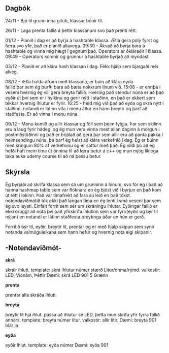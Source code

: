 **Dagbók**
------------------------------------


24/11 - Bjó til grunn inna gitub, klassar búnir til.

26/11 - Laga prenta fallið á þéttir klassanum svo það prenti rétt.

01/12 - Planið í dag er að byrja á hashtable klassa. Ætla gera poly fyrst og færa svo yfir, það er planið allavega.
    09:30 - Ákvað að byrja bara á hashtable og vinna mig hægt í gegnum það. Operators er ókláraðir í klassa.
    09:49 - Operators komnir og grunnur á hashtable byrjað að myndast

03/12 - Planið er að klára hash klassan í dag. Fékk hjálp sem bjargaði mér alveg.

08/12 - Ætla halda áfram með klassana, er búin að klára eyda       
    fallid þar sem ég þurfti bara að bæta nokkrum línum við.
    15:08 - er ennþá í veseni hvernig ég vill gera breyta fallið.
    Hvernig það stendur núna er að það eyðir út því sem er í hylkinu og gerir nýtt í staðinn, en það er ekkert sem tékkar hvernig íhlutur er fyrir.
    16:25 - held mig við það að eyða og skrá nýtt í staðinn. notandi er látinn vita í menu áður en hann breytir og þarf að staðfesta. Er að vinna í menu núna.

09/12 - Menu komið og allir klassar og föll sem þeim fylgja.
    Þar sem skilinn eru á laug fyrir hádegi og ég mun vera vinna mest allan daginn á morgun í póstmiðstöðinni og það er brjálað að gera þar sem allir eru að panta pakka í heimsendingu núna, þá þarf ég helst að klára verkefnið í dag.
    Ég er búinn með kringum 80% af verkefninu og er sáttur með það. Ég vildi þó að ég hefði haft meiri tíma út önnina til að læra betur á c++ og mun mjög líklega taka auka udemy course til að ná þessu betur.


**Skýrsla**
------------------------------------


Ég byrjaði að skrifa klassa sem sá um grunninn á hinum, svo fór ég í það að hanna hashmap table sem var flóknara en ég bjóst við í byrjun en það kom út rétt í lokinn.
Það var tímafrekt að fara sú leið en það tókst. notendaviðmótið tók ekki það langan tíma en ég lenti í smá veseni þar sem ég svo leysti. Einfalt forrit sem sér um skráningu íhlutar. Eyðingar fallið er ekki öruggt að nota því það yfirskrifa íhlutinn sem var fyrir(eyðir og býr til nýjan) en notandi er látinn staðfesta breytinga áður en hún er gerð.

Forritið býr til, eyðir, breytir lit, prentar og er með hjálp skipun sem sýnir notanda valmöguleikana sem hann hefur og hvernig nota eigi skipanir.

-Notendaviðmót-
------------------------------------

**skrá**
 
skráir íhluti.
template: skrá íhlutur númer stærð Litur/ohma/rýmd.
valkostir: LED, Viðnám, Þéttir
Dæmi: skrá LED 901 5 Grænn


**prenta**

prentar alla skráða íhluti.


**breyta**

breytir lit hjá íhlut.
passa að íhlutur sé LED, þetta mun skrifa yfir fyrra fallið annars.
template: breyta númer litur.
valkostir: allir litir.
Dæmi: breyta 901 blár já


**eyða**

eyðir íhlut.
template: eyða númer
Dæmi: eyða 901

